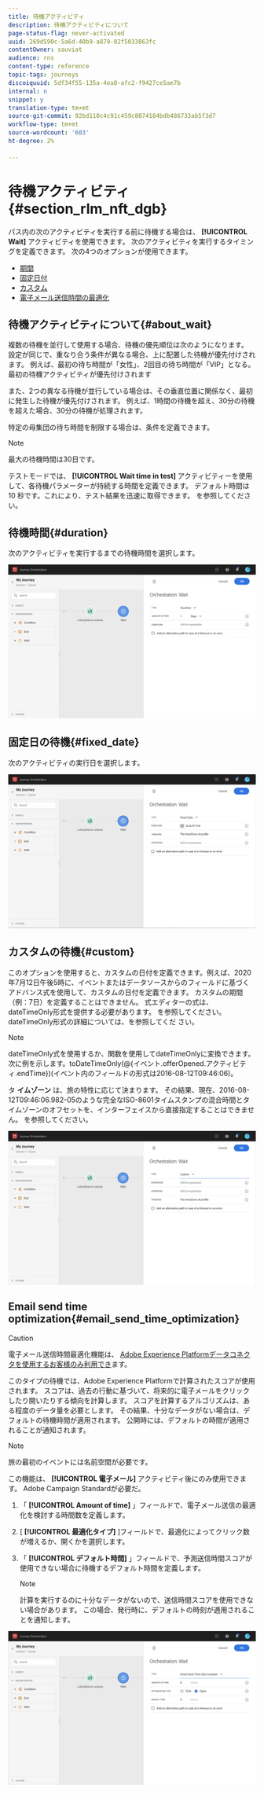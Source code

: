 ```yaml
---
title: 待機アクティビティ
description: 待機アクティビティについて
page-status-flag: never-activated
uuid: 269d590c-5a6d-40b9-a879-02f5033863fc
contentOwner: sauviat
audience: rns
content-type: reference
topic-tags: journeys
discoiquuid: 5df34f55-135a-4ea8-afc2-f9427ce5ae7b
internal: n
snippet: y
translation-type: tm+mt
source-git-commit: 92bd110c4c91c459c8074184bdb486733ab5f3d7
workflow-type: tm+mt
source-wordcount: '603'
ht-degree: 2%

---
```



# 待機アクティビティ{#section_rlm_nft_dgb}

パス内の次のアクティビティを実行する前に待機する場合は、 **[!UICONTROL Wait]** アクティビティを使用できます。 次のアクティビティを実行するタイミングを定義できます。 次の4つのオプションが使用できます。

* [期間](#duration)
* [固定日付](#fixed_date)
* [カスタム](#custom)
* [電子メール送信時間の最適化](#email_send_time_optimization)

## 待機アクティビティについて{#about_wait}

複数の待機を並行して使用する場合、待機の優先順位は次のようになります。 設定が同じで、重なり合う条件が異なる場合、上に配置した待機が優先付けされます。 例えば、最初の待ち時間が「女性」、2回目の待ち時間が「VIP」となる。 最初の待機アクティビティが優先付けされます

また、2つの異なる待機が並行している場合は、その垂直位置に関係なく、最初に発生した待機が優先付けされます。 例えば、1時間の待機を超え、30分の待機を超えた場合、30分の待機が処理されます。

特定の母集団の待ち時間を制限する場合は、条件を定義できます。

>[!NOTE]
>
>最大の待機時間は30日です。
>
>テストモードでは、 **[!UICONTROL Wait time in test]** アクティビティーを使用して、各待機パラメーターが持続する時間を定義できます。 デフォルト時間は 10 秒です。これにより、テスト結果を迅速に取得できます。 [](../building-journeys/testing-the-journey.md)を参照してください。

## 待機時間{#duration}

次のアクティビティを実行するまでの待機時間を選択します。

![](../assets/journey55.png)

## 固定日の待機{#fixed_date}

次のアクティビティの実行日を選択します。

![](../assets/journey56.png)

## カスタムの待機{#custom}

このオプションを使用すると、カスタムの日付を定義できます。例えば、2020年7月12日午後5時に、イベントまたはデータソースからのフィールドに基づくアドバンス式を使用して、カスタムの日付を定義できます。 カスタムの期間（例：7日）を定義することはできません。 式エディターの式は、dateTimeOnly形式を提供する必要があります。 [](../expression/expressionadvanced.md) を参照してください。dateTimeOnly形式の詳細については、を参照してくだ [](../expression/data-types.md)さい。

>[!NOTE]
>
>dateTimeOnly式を使用するか、関数を使用してdateTimeOnlyに変換できます。 次に例を示します。toDateTimeOnly(@{イベント.offerOpened.アクティビティ.endTime})(イベント内のフィールドの形式は2016-08-12T09:46:06)。
>
>タ **イムゾーン** は、旅の特性に応じて決まります。 その結果、現在、2016-08-12T09:46:06.982-05のような完全なISO-8601タイムスタンプの混合時間とタイムゾーンのオフセットを、インターフェイスから直接指定することはできません。 [](../building-journeys/timezone-management.md) を参照してください。

![](../assets/journey57.png)

## Email send time optimization{#email_send_time_optimization}

>[!CAUTION]
>
>電子メール送信時間最適化機能は、 [Adobe Experience Platformデータコネクタを使用するお客様のみ利用でき](https://docs.adobe.com/content/help/en/campaign-standard/using/developing/mapping-campaign-and-aep-data/aep-about-data-connector.html)ます。

このタイプの待機では、Adobe Experience Platformで計算されたスコアが使用されます。 スコアは、過去の行動に基づいて、将来的に電子メールをクリックしたり開いたりする傾向を計算します。 スコアを計算するアルゴリズムは、ある程度のデータ量を必要とします。 その結果、十分なデータがない場合は、デフォルトの待機時間が適用されます。 公開時には、デフォルトの時間が適用されることが通知されます。

>[!NOTE]
>
>旅の最初のイベントには名前空間が必要です。
>
>この機能は、 **[!UICONTROL 電子メール]** アクティビティ後にのみ使用できます。 Adobe Campaign Standardが必要だ。

1. 「 **[!UICONTROL Amount of time]** 」フィールドで、電子メール送信の最適化を検討する時間数を定義します。
1. [ **[!UICONTROL 最適化タイプ]** ]フィールドで、最適化によってクリック数が増えるか、開くかを選択します。
1. 「 **[!UICONTROL デフォルト時間]** 」フィールドで、予測送信時間スコアが使用できない場合に待機するデフォルト時間を定義します。

   >[!NOTE]
   >
   >計算を実行するのに十分なデータがないので、送信時間スコアを使用できない場合があります。 この場合、発行時に、デフォルトの時刻が適用されることを通知します。

![](../assets/journey57bis.png)
